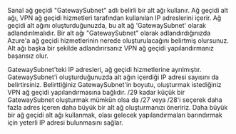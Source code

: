 Sanal ağ geçidi "GatewaySubnet" adlı belirli bir alt ağı kullanır. Ağ geçidi alt ağı, VPN ağ geçidi hizmetleri tarafından kullanılan IP adreslerini içerir. Ağ geçidi alt ağını oluşturduğunuzda, bu alt ağ 'GatewaySubnet' olarak adlandırılmalıdır.  Bir alt ağı "GatewaySubnet" olarak adlandırdığınızda Azure'a ağ geçidi hizmetlerinin nerede oluşturulacağını belirtmiş olursunuz. Alt ağı başka bir şekilde adlandırırsanız VPN ağ geçidi yapılandırmanız başarısız olur.

GatewaySubnet'teki IP adresleri, ağ geçidi hizmetlerine ayrılmıştır. GatewaySubnet'i oluşturduğunuzda alt ağın içerdiği IP adresi sayısını da belirtirsiniz. Belirttiğiniz GatewaySubnet'in boyutu, oluşturmak istediğiniz VPN ağ geçidi yapılandırmasına bağlıdır. /29 kadar küçük bir GatewaySubnet oluşturmak mümkün olsa da /27 veya /28'i seçerek daha fazla adres içeren daha büyük bir alt ağ oluşturmanızı öneririz. Daha büyük bir ağ geçidi alt ağı kullanmak, olası gelecek yapılandırmaları barındırmak için yeterli IP adresi bulunmasını sağlar.